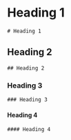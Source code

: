# Heading 1
```# Heading 1```

## Heading 2
```## Heading 2```

### Heading 3
`### Heading 3`

#### Heading 4
``#### Heading 4``
